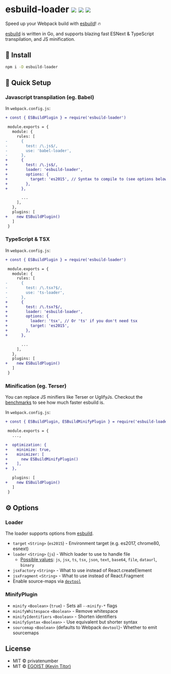 # esbuild-loader <a href="https://npm.im/esbuild-loader"><img src="https://badgen.net/npm/v/esbuild-loader"></a> <a href="https://npm.im/esbuild-loader"><img src="https://badgen.net/npm/dm/esbuild-loader"></a> <a href="https://packagephobia.now.sh/result?p=esbuild-loader"><img src="https://packagephobia.now.sh/badge?p=esbuild-loader"></a>

Speed up your Webpack build with [esbuild](https://github.com/evanw/esbuild)! 🔥


[esbuild](https://github.com/evanw/esbuild) is written in Go, and supports blazing fast ESNext & TypeScript transpilation, and JS minification.


## 🚀 Install

```bash
npm i -D esbuild-loader
```

## 🚦 Quick Setup

### Javascript transpilation (eg. Babel)
In `webpack.config.js`:

```diff
+ const { ESBuildPlugin } = require('esbuild-loader')

 module.exports = {
   module: {
     rules: [
-      {
-        test: /\.js$/,
-        use: 'babel-loader',
-      },
+      {
+        test: /\.js$/,
+        loader: 'esbuild-loader',
+        options: {
+          target: 'es2015', // Syntax to compile to (see options below for possible values)
+        },
+      },

       ...
     ],
   },
   plugins: [
+    new ESBuildPlugin()
   ]
 }
```

### TypeScript & TSX
In `webpack.config.js`:
```diff
+ const { ESBuildPlugin } = require('esbuild-loader')

 module.exports = {
   module: {
     rules: [
-      {
-        test: /\.tsx?$/,
-        use: 'ts-loader',
-      },
+      {
+        test: /\.tsx?$/,
+        loader: 'esbuild-loader',
+        options: {
+          loader: 'tsx', // Or 'ts' if you don't need tsx
+          target: 'es2015',
+        },
+      },

       ...
     ],
   },
   plugins: [
+    new ESBuildPlugin()
   ]
 }
```

### Minification (eg. Terser)
You can replace JS minifiers like Terser or UglifyJs. Checkout the [benchmarks](https://github.com/privatenumber/minification-benchmarks) to see how much faster esbuild is.

In `webpack.config.js`:
```diff
+ const { ESBuildPlugin, ESBuildMinifyPlugin } = require('esbuild-loader')

 module.exports = {
   ...,

+  optimization: {
+    minimize: true,
+    minimizer: [
+      new ESBuildMinifyPlugin()
+    ],
+  },

   plugins: [
+    new ESBuildPlugin()
   ]
 }
```

## ⚙️ Options

### Loader
The loader supports options from [esbuild](https://github.com/evanw/esbuild#command-line-usage).
- `target` `<String>` (`es2015`) - Environment target (e.g. es2017, chrome80, esnext)
- `loader` `<String>` (`js`) - Which loader to use to handle file
  - [Possible values](https://github.com/evanw/esbuild/blob/master/lib/types.ts#L3): `js`, `jsx`, `ts`, `tsx`, `json`, `text`, `base64`, `file`, `dataurl`, `binary`
- `jsxFactory` `<String>` - What to use instead of React.createElement
- `jsxFragment` `<String>` - What to use instead of React.Fragment
- Enable source-maps via [`devtool`](https://webpack.js.org/configuration/devtool/)

### MinifyPlugin
- `minify` `<Boolean>` (`true`) - Sets all `--minify-*` flags
- `minifyWhitespace` `<Boolean>` - Remove whitespace
- `minifyIdentifiers` `<Boolean>` - Shorten identifiers
- `minifySyntax` `<Boolean>` - Use equivalent but shorter syntax
- `sourcemap` `<Boolean>` (defaults to Webpack `devtool`)- Whether to emit sourcemaps


## License
- MIT &copy; privatenumber
- MIT &copy; [EGOIST (Kevin Titor)](https://github.com/sponsors/egoist)
